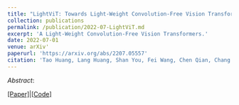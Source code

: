 ```yaml
---
title: "LightViT: Towards Light-Weight Convolution-Free Vision Transformers"
collection: publications
permalink: /publication/2022-07-LightViT.md
excerpt: 'A Light-Weight Convolution-Free Vision Transformers.'
date: 2022-07-01
venue: arXiv'
paperurl: 'https://arxiv.org/abs/2207.05557'
citation: 'Tao Huang, Lang Huang, Shan You, Fei Wang, Chen Qian, Chang Xu (2022). &quot;LightViT: Towards Light-Weight Convolution-Free Vision Transformers; <i>arXiv/2207.05557</i>.'
---
```


*Abstract*: 

[\[Paper\]](https://arxiv.org/abs/2207.05557)|[\[Code\]](https://github.com/LayneH/self-adaptive-training)